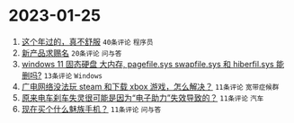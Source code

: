 # 2023-01-25

1. [这个年过的，真不舒服](https://www.v2ex.com/t/910529) `40条评论` `程序员`
1. [新产品求赐名](https://www.v2ex.com/t/910532) `20条评论` `问与答`
1. [windows 11 固态硬盘 大内存, pagefile.sys swapfile.sys 和 hiberfil.sys 能删吗?](https://www.v2ex.com/t/910542) `13条评论` `Windows`
1. [广电网络没法玩 steam 和下载 xbox 游戏，怎么解决？](https://www.v2ex.com/t/910531) `11条评论` `宽带症候群`
1. [原来电车刹车失灵很可能是因为“电子助力”失效导致的？](https://www.v2ex.com/t/910530) `11条评论` `汽车`
1. [现在买个什么魅族手机？](https://www.v2ex.com/t/910528) `11条评论` `问与答`

